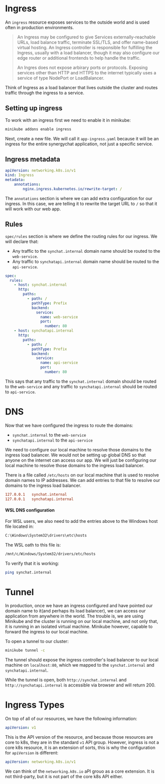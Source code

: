 # Ingress

An `ingress` resource exposes services to the outside world and is used often in
production environments.

> An Ingress may be configured to give Services externally-reachable URLs, load
> balance traffic, terminate SSL/TLS, and offer name-based virtual hosting. An
> Ingress controller is responsible for fulfilling the Ingress, usually with a
> load balancer, though it may also configure our edge router or additional
> frontends to help handle the traffic.
>
> An Ingres does not expose arbirary ports or protocols. Exposing services other
> than HTTP and HTTPS to the internet typically uses a service of type NodePort
> or LoadBalancer.

Think of Ingress as a load balancer that lives outside the cluster and routes
traffic through the ingress to a service.

## Setting up ingress

To work with an ingress first we need to enable it in minikube:

```bash
minikube addons enable ingress
```

Next, create a new file. We will call it `app-ingress.yaml` because it will be
an ingress for the entire synergychat application, not just a specific service.

## Ingress metadata

```yaml
apiVersion: networking.k8s.io/v1
kind: Ingress
metadata:
    annotations:
        nginx.ingress.kubernetes.io/rewrite-target: /
```

The `annotations` section is where we can add extra configuration for our
ingress. In this case, we are telling it to rewrite the target URL to `/` so
that it will work with our web app.


## Rules

`spec/rules` section is where we define the routing rules for our ingress. We 
will declare that:
- Any traffic to the `synchat.internal` domain name should be routed to the
  `web-service`.
- Any traffic to `synchatapi.internal` domain name should be routed to the
  `api-service`.

```yaml
spec:
  rules:
    - host: synchat.internal
      http:
        paths:
          - path: /
            pathType: Prefix
            backend:
              service:
                name: web-service
                port:
                  number: 80
    - host: synchatapi.internal
      http:
        paths:
          - path: /
            pathType: Prefix
            backend:
              service:
                name: api-service
                port:
                  number: 80
```

This says that any traffic to the `synchat.internal` domain should be routed to
the `web-service` and any traffic to `synchatapi.internal` should be routed to
`api-service`.

# DNS
Now that we have configured the ingress to route the domains:
- `synchat.internal` to the `web-service`
- `synchatapi.internal` to the `api-service`

We need to configure our local machine to resolve those domains to the ingress
load balancer. We would not be setting up global DNS so that anyone on the
internet can access our app. We will just be configuring our local machine to
resolve those domains to the ingress load balancer.

There is a file called `/etc/hosts` on our local machine that is used to resolve
domain names to IP addresses. We can add entries to that file to resolve our
domains to the ingress load balancer.

```conf
127.0.0.1   synchat.internal
127.0.0.1   synchatapi.internal
```

#### WSL DNS configuration

For WSL users, we also need to add the entries above to the Windows host file
located in:

```bash
C:\Windows\System32\drivers\etc\hosts
```

The WSL oath to this file is:

```bash
/mnt/c/Windows/System32/drivers/etc/hosts
```

To verify that it is working:

```bash
ping synchat.internal
```

# Tunnel

In production, once we have an ingress configured and have pointed our domain
name to it(and perhaps its load balancer), we can access our application from
anywhere in the world. The trouble is, we are using Minikube and the cluster is
running on our local machine, and not only that, it is running in an isolated
virtual machine. Minikube however, capable to forward the ingress to our local
machine.

To open a tunnel to our cluster:

```bash
minikube tunnel -c
```

The tunnel should expose the ingress controller's load balancer to our local
machine on `localhost:80`, which we mapped to the `synchat.internal` and
`synchatapi.internal`.

While the tunnel is open, both `http://synchat.internal` and
`http://synchatapi.internal` is accessible via browser and will return 200.

# Ingress Types

On top of all of our resources, we have the following information:

```yaml
apiVersion: v1
```

This is the API version of the resource, and because those resources are core to
k8s, they are in the standard `v1` API group. However, ingress is not a core k8s
resource, it is an extension of sorts, this is why the configuration for
`apiVersion` is different:

```yaml
apiVersion: networking.k8s.io/v1
```

We can think of the `networking.k8s.io` aPI grouo as a core extension. It is not
third-party, but it is not part of the core k8s API either.



